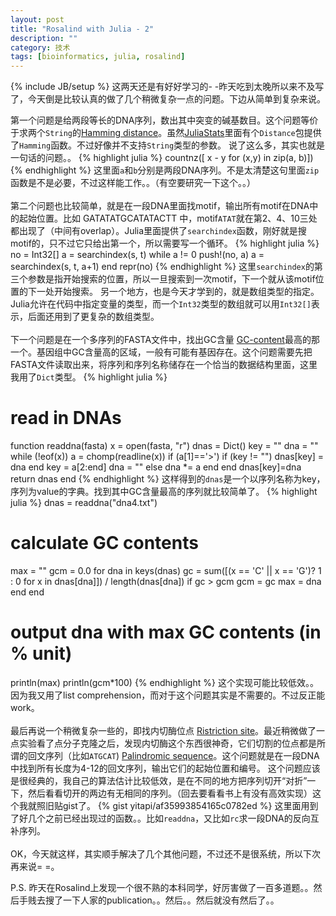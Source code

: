 ```yaml
---
layout: post
title: "Rosalind with Julia - 2"
description: ""
category: 技术
tags: [bioinformatics, julia, rosalind]
---
```

{% include JB/setup %}
这两天还是有好好学习的- -昨天吃到太晚所以来不及写了，今天倒是比较认真的做了几个稍微复杂一点的问题。下边从简单到复杂来说。

第一个问题是给两段等长的DNA序列，数出其中突变的碱基数目。这个问题等价于求两个`String`的[Hamming distance](http://en.wikipedia.org/wiki/Hamming_distance)。虽然[JuliaStats](https://github.com/JuliaStats)里面有个`Distance`包提供了`Hamming`函数。不过好像并不支持`String`类型的参数。
说了这么多，其实也就是一句话的问题。。
{% highlight julia %}
countnz([ x - y for (x,y) in zip(a, b)])
{% endhighlight %}
这里面`a`和`b`分别是两段DNA序列。不是太清楚这句里面`zip`函数是不是必要，不过这样能工作。。（有空要研究一下这个。。）
<br><br>
第二个问题也比较简单，就是在一段DNA里面找motif，输出所有motif在DNA中的起始位置。比如
	GATATATGCATATACTT
中，motif`ATAT`就在第2、4、10三处都出现了（中间有overlap）。Julia里面提供了`searchindex`函数，刚好就是搜motif的，只不过它只给出第一个，所以需要写一个循环。
{% highlight julia %}
no = Int32[]
a = searchindex(s, t)
while a != 0
  push!(no, a)
  a = searchindex(s, t, a+1)
end
repr(no)
{% endhighlight %}
这里`searchindex`的第三个参数是指开始搜索的位置，所以一旦搜索到一次motif，下一个就从该motif位置的下一处开始搜索。
另一个地方，也是今天才学到的，就是数组类型的指定。Julia允许在代码中指定变量的类型，而一个`Int32`类型的数组就可以用`Int32[]`表示，后面还用到了更复杂的数组类型。
<br><br>
下一个问题是在一个多序列的FASTA文件中，找出GC含量 [GC-content](http://en.wikipedia.org/wiki/GC-content)最高的那一个。基因组中GC含量高的区域，一般有可能有基因存在。这个问题需要先把FASTA文件读取出来，将序列和序列名称储存在一个恰当的数据结构里面，这里我用了`Dict`类型。
{% highlight julia %}
# read in DNAs
function readdna(fasta)
  x = open(fasta, "r")
  dnas = Dict()
  key = ""
  dna = ""
  while (!eof(x))
    a = chomp(readline(x))
    if (a[1]=='>')
      if (key != "")
        dnas[key] = dna
      end
      key = a[2:end]
      dna = ""
    else
      dna *= a
    end
  end
  dnas[key]=dna
  return dnas
end
{% endhighlight %}
这样得到的`dnas`是一个以序列名称为key，序列为value的字典。找到其中GC含量最高的序列就比较简单了。
{% highlight julia %}
dnas = readdna("dna4.txt")
# calculate GC contents
max = ""
gcm = 0.0
for dna in keys(dnas)
  gc = sum([(x == 'C' || x == 'G')? 1 : 0 for x in dnas[dna]]) / length(dnas[dna])
  if gc > gcm
    gcm = gc
    max = dna
  end
end

# output dna with max GC contents (in % unit)
println(max)
println(gcm*100)
{% endhighlight %}
这个实现可能比较低效。。因为我又用了list comprehension，而对于这个问题其实是不需要的。不过反正能work。
<br><br>
最后再说一个稍微复杂一些的，即找内切酶位点 [Ristriction site](http://en.wikipedia.org/wiki/Restriction_site)。最近稍微做了一点实验看了点分子克隆之后，发现内切酶这个东西很神奇，它们切割的位点都是所谓的回文序列（比如`ATGCAT`) [Palindromic sequence](http://en.wikipedia.org/wiki/Palindromic_sequence)。这个问题就是在一段DNA中找到所有长度为4-12的回文序列，输出它们的起始位置和编号。
这个问题应该是很经典的，我自己的算法估计比较低效，是在不同的地方把序列切开“对折”一下，然后看看切开的两边有无相同的序列。（回去要看看书上有没有高效实现）这个我就照旧贴gist了。
{% gist yitapi/af35993854165c0782ed %}
这里面用到了好几个之前已经出现过的函数。。比如`readdna`，又比如`rc`求一段DNA的反向互补序列。
<br><br>
OK，今天就这样，其实顺手解决了几个其他问题，不过还不是很系统，所以下次再来说= =。

P.S. 昨天在Rosalind上发现一个很不熟的本科同学，好厉害做了一百多道题。。然后手贱去搜了一下人家的publication。。然后。。然后就没有然后了。。
